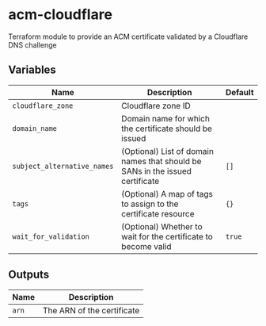 # acm-cloudflare
Terraform module to provide an ACM certificate validated by a Cloudflare DNS challenge


## Variables
| Name | Description | Default |
|---|---|---|
| `cloudflare_zone` | Cloudflare zone ID | |
| `domain_name` | Domain name for which the certificate should be issued | |
| `subject_alternative_names` | (Optional) List of domain names that should be SANs in the issued certificate | `[]` |
| `tags` | (Optional) A map of tags to assign to the certificate resource | `{}` |
| `wait_for_validation` | (Optional) Whether to wait for the certificate to become valid | `true` |


## Outputs
| Name | Description |
|---|---|
| `arn` | The ARN of the certificate |
